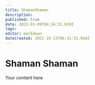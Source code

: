 ```yaml
---
title: ShamanShaman
description: 
published: true
date: 2022-01-09T04:24:31.630Z
tags: 
editor: markdown
dateCreated: 2021-10-13T06:31:33.949Z
---
```


# Shaman Shaman
Your content here